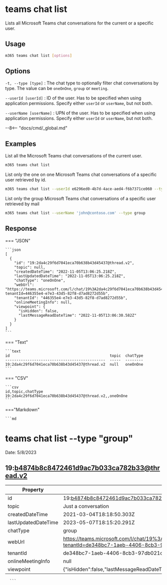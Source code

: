 # teams chat list

Lists all Microsoft Teams chat conversations for the current or a specific user.

## Usage

```sh
m365 teams chat list [options]
```

## Options

`-t, --type [type]`
: The chat type to optionally filter chat conversations by type. The value can be `oneOnOne`, `group` or `meeting`.

`--userId [userId]`
: ID of the user. Has to be specified when using application permissions. Specify either `userId` or `userName`, but not both.

`--userName [userName]`
: UPN of the user. Has to be specified when using application permissions. Specify either `userId` or `userName`, but not both.

--8<-- "docs/cmd/_global.md"

## Examples

List all the Microsoft Teams chat conversations of the current user.

```sh
m365 teams chat list
```

List only the one on one Microsoft Teams chat conversations of a specific user retrieved by id.

```sh
m365 teams chat list --userId e6296ed0-4b7d-4ace-aed4-f6b7371ce060 --type oneOnOne
```

List only the group Microsoft Teams chat conversations of a specific user retrieved by mail

```sh
m365 teams chat list --userName 'john@contoso.com' --type group 
```

## Response

=== "JSON"

    ```json
    [
      {
        "id": "19:2da4c29f6d7041eca70b638b43d45437@thread.v2",
        "topic": null,
        "createdDateTime": "2022-11-05T13:06:25.218Z",
        "lastUpdatedDateTime": "2022-11-05T13:06:25.218Z",
        "chatType": "oneOnOne",
        "webUrl": "https://teams.microsoft.com/l/chat/19%3A2da4c29f6d7041eca70b638b43d45437%40thread.v2/0?tenantId=446355e4-e7e3-43d5-82f8-d7ad8272d55b",
        "tenantId": "446355e4-e7e3-43d5-82f8-d7ad8272d55b",
        "onlineMeetingInfo": null,
        "viewpoint": {
          "isHidden": false,
          "lastMessageReadDateTime": "2022-11-05T13:06:30.582Z"
        }
      }
    ]
    ```

=== "Text"

    ```text
    id                                             topic  chatType
    ---------------------------------------------  -----  --------
    19:2da4c29f6d7041eca70b638b43d45437@thread.v2  null   oneOnOne
    ```

=== "CSV"

    ```csv
    id,topic,chatType
    19:2da4c29f6d7041eca70b638b43d45437@thread.v2,,oneOnOne
    ```

==="Markdown"

    ```md

# teams chat list --type "group"

Date: 5/8/2023

## 19:b4874b8c8472461d9ac7b033ca782b33@thread.v2

Property | Value
---------|-------
id | 19:b4874b8c8472461d9ac7b033ca782b33@thread.v2
topic | Just a conversation
createdDateTime | 2021-03-04T18:18:50.303Z
lastUpdatedDateTime | 2023-05-07T18:15:20.291Z
chatType | group
webUrl | https://teams.microsoft.com/l/chat/19%3Ab4874b8c8472461d9ac7b033ca782b33%40thread.v2/0?tenantId=de348bc7-1aeb-4406-8cb3-97db021cadb4
tenantId | de348bc7-1aeb-4406-8cb3-97db021cadb4
onlineMeetingInfo | null
viewpoint | {"isHidden":false,"lastMessageReadDateTime":"2023-05-07T18:15:20.309Z"}

      ```
